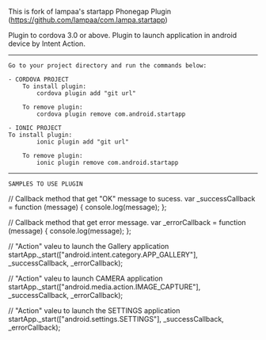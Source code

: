 This is fork of lampaa's startapp Phonegap Plugin (https://github.com/lampaa/com.lampa.startapp)

Plugin to cordova 3.0 or above. Plugin to launch application in android device by Intent Action.

***
	Go to your project directory and run the commands below:

	- CORDOVA PROJECT
		To install plugin:
			cordova plugin add "git url"

		To remove plugin:
			cordova plugin remove com.android.startapp

	- IONIC PROJECT
	To install plugin:
			ionic plugin add "git url"

		To remove plugin:
			ionic plugin remove com.android.startapp

***
	SAMPLES TO USE PLUGIN

// Callback method that get "OK" message to sucess.
var _successCallback = function (message) {
	console.log(message);
};

// Callback method that get error message.
var _errorCallback = function (message) {
	console.log(message);
};

// "Action" valeu to launch the Gallery application
startApp._start(["android.intent.category.APP_GALLERY"], _successCallback, _errorCallback);

// "Action" valeu to launch CAMERA application
startApp._start(["android.media.action.IMAGE_CAPTURE"], _successCallback, _errorCallback);

// "Action" valeu to launch the SETTINGS application
startApp._start(["android.settings.SETTINGS"], _successCallback, _errorCallback);
